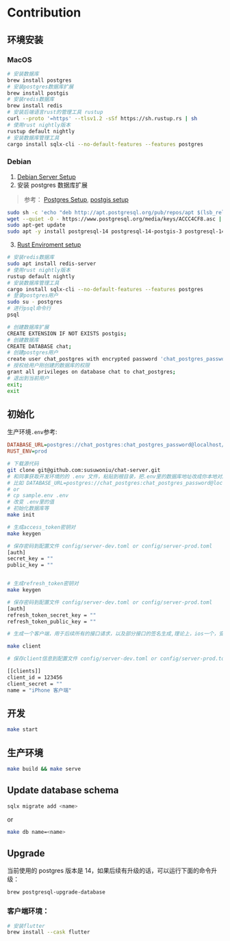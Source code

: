 # Contribution

## 环境安装

### MacOS

```bash
# 安装数据库
brew install postgres
# 安装postgres数据库扩展
brew install postgis
# 安装redis数据库
brew install redis
# 安装后端语言rust的管理工具 rustup
curl --proto '=https' --tlsv1.2 -sSf https://sh.rustup.rs | sh
# 使用rust nightly版本
rustup default nightly
# 安装数据库管理工具
cargo install sqlx-cli --no-default-features --features postgres

```

### Debian

1. [Debian Server Setup](https://wiki.owenyoung.com/debian-server-setup/)
2. 安装 postgres 数据库扩展

> 参考： [Postgres Setup](https://wiki.owenyoung.com/postgres-setup-for-debian), [postgis setup](https://trac.osgeo.org/postgis/wiki/UsersWikiPostGIS24UbuntuPGSQL10Apt)

```bash
sudo sh -c 'echo "deb http://apt.postgresql.org/pub/repos/apt $(lsb_release -cs)-pgdg main" > /etc/apt/sources.list.d/pgdg.list'
wget --quiet -O - https://www.postgresql.org/media/keys/ACCC4CF8.asc | sudo apt-key add -
sudo apt-get update
sudo apt -y install postgresql-14 postgresql-14-postgis-3 postgresql-14-postgis-3-scripts postgresql-14-postgis-3-dbgsym
```

3. [Rust Enviroment setup](https://wiki.owenyoung.com/rust-enviroment-setup-for-debian/)

```bash
# 安装redis数据库
sudo apt install redis-server
# 使用rust nightly版本
rustup default nightly
# 安装数据库管理工具
cargo install sqlx-cli --no-default-features --features postgres
# 登录postgres用户
sudo su - postgres
# 进行psql命令行
psql

# 创建数据库扩展
CREATE EXTENSION IF NOT EXISTS postgis;
# 创建数据库
CREATE DATABASE chat;
# 创建postgres用户
create user chat_postgres with encrypted password 'chat_postgres_password';
# 授权给用户刚创建的数据库的权限
grant all privileges on database chat to chat_postgres;
# 退出到当前用户
exit;
exit
```

## 初始化

生产环境`.env`参考:

```ini
DATABASE_URL=postgres://chat_postgres:chat_postgres_password@localhost/chat
RUST_ENV=prod
```

```bash
# 下载源代码
git clone git@github.com:susuwoniu/chat-server.git
# 和同事获取开发环境的的 .env 文件，粘贴到根目录，把.env里的数据库地址改成你本地对应的地址
# 比如 DATABASE_URL=postgres://chat_postgres:chat_postgres_password@localhost/chat
# or
# cp sample.env .env
# 改变 .env里的值
# 初始化数据库等
make init

# 生成access_token密钥对
make keygen

# 保存密码到配置文件 config/server-dev.toml or config/server-prod.toml
[auth]
secret_key = ""
public_key = ""


# 生成refresh_token密钥对
make keygen

# 保存密码到配置文件 config/server-dev.toml or config/server-prod.toml
[auth]
refresh_token_secret_key = ""
refresh_token_public_key = ""

# 生成一个客户端，用于后续所有的接口请求，以及部分接口的签名生成,理论上，ios一个，安卓1个

make client

# 保存client信息到配置文件 config/server-dev.toml or config/server-prod.toml

[[clients]]
client_id = 123456
client_secret = ""
name = "iPhone 客户端"

```

## 开发

```bash
make start
```

## 生产环境

```bash
make build && make serve
```

## Update database schema

```bash
sqlx migrate add <name>
```

or

```bash
make db name=<name>
```

## Upgrade

当前使用的 postgres 版本是 14，如果后续有升级的话，可以运行下面的命令升级：

```bash
brew postgresql-upgrade-database
```

### 客户端环境：

```bash
# 安装flutter
brew install --cask flutter
```
